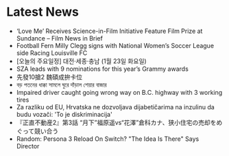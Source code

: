 # Latest News
-  ‘Love Me’ Receives Science-in-Film Initiative Feature Film Prize at Sundance – Film News in Brief
-  Football Fern Milly Clegg signs with National Women’s Soccer League side Racing Louisville FC
-  [오늘의 주요일정] 대전·세종·충남 (1월 23일 화요일)
-  SZA leads with 9 nominations for this year’s Grammy awards
-  先發10搶2 魏碩成拚卡位
-  বড় পতনের ধাক্কা সামলে ঘুরে দাঁড়াল শেয়ার বাজার
-  Impaired driver caught going wrong way on B.C. highway with 3 working tires
-  Za razliku od EU, Hrvatska ne dozvoljava dijabetičarima na inzulinu da budu vozači: 'To je diskriminacija'
-  『正直不動産2』第3話 “月下”福原遥vs“花澤”倉科カナ、狭小住宅の売却をめぐって競い合う
-  Random: Persona 3 Reload On Switch? "The Idea Is There" Says Director
